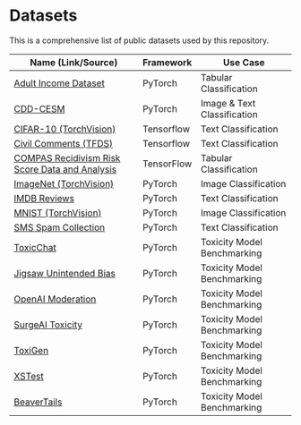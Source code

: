 # Datasets

This is a comprehensive list of public datasets used by this repository.

| Name (Link/Source) | Framework | Use Case |
|--------------------| --------- | -------- |
| [Adult Income Dataset ](https://archive.ics.uci.edu/dataset/2/adult) | PyTorch | Tabular Classification |
| [CDD-CESM](https://wiki.cancerimagingarchive.net/pages/viewpage.action?pageId=109379611) | PyTorch | Image & Text Classification |
| [CIFAR-10 (TorchVision)](https://pytorch.org/vision/main/generated/torchvision.datasets.CIFAR10.html) | Tensorflow | Text Classification |
| [Civil Comments (TFDS)](https://www.tensorflow.org/datasets/catalog/civil_comments) | Tensorflow | Text Classification |
| [COMPAS Recidivism Risk Score Data and Analysis](https://github.com/propublica/compas-analysis/) | TensorFlow | Tabular Classification |
| [ImageNet (TorchVision)](https://pytorch.org/vision/main/generated/torchvision.datasets.ImageNet.html) | PyTorch | Image Classification |
| [IMDB Reviews](https://ai.stanford.edu/~amaas/data/sentiment/) | PyTorch | Text Classification |
| [MNIST (TorchVision)](https://pytorch.org/vision/main/generated/torchvision.datasets.MNIST.html) | PyTorch | Image Classification |
| [SMS Spam Collection](https://archive.ics.uci.edu/dataset/228/sms+spam+collection) | PyTorch | Text Classification |
| [ToxicChat](https://huggingface.co/datasets/lmsys/toxic-chat) | PyTorch | Toxicity Model Benchmarking |
| [Jigsaw Unintended Bias](https://www.kaggle.com/c/jigsaw-unintended-bias-in-toxicity-classification) | PyTorch | Toxicity Model Benchmarking |
| [OpenAI Moderation](https://github.com/openai/moderation-api-release/tree/main) | PyTorch | Toxicity Model Benchmarking |
| [SurgeAI Toxicity](https://github.com/surge-ai/toxicity) | PyTorch | Toxicity Model Benchmarking |
| [ToxiGen](https://huggingface.co/datasets/toxigen/toxigen-data) | PyTorch | Toxicity Model Benchmarking |
| [XSTest](https://huggingface.co/datasets/walledai/XSTest) | PyTorch | Toxicity Model Benchmarking |
| [BeaverTails](https://huggingface.co/datasets/PKU-Alignment/BeaverTails) | PyTorch | Toxicity Model Benchmarking |
